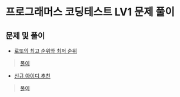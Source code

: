 # 프로그래머스 코딩테스트 LV1 문제 풀이

## 문제 및 풀이
* [로또의 최고 순위와 최저 순위](https://programmers.co.kr/learn/courses/30/lessons/77484)
> [풀이](https://github.com/Early-Birdd/programmers-lv1/blob/master/%EB%A1%9C%EB%98%90%EC%9D%98%20%EC%B5%9C%EA%B3%A0%20%EC%88%9C%EC%9C%84%EC%99%80%20%EC%B5%9C%EC%A0%80%20%EC%88%9C%EC%9C%84.py)
* [신규 아이디 추천](https://programmers.co.kr/learn/courses/30/lessons/72410)
> [풀이](https://github.com/Early-Birdd/programmers-lv1/blob/master/%EC%8B%A0%EA%B7%9C%20%EC%95%84%EC%9D%B4%EB%94%94%20%EC%B6%94%EC%B2%9C.py)
